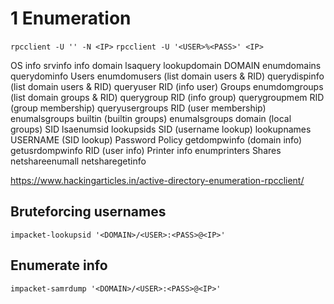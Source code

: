 # 1 Enumeration
`rpcclient -U '' -N <IP>`
`rpcclient -U '<USER>%<PASS>' <IP>`

OS info
	srvinfo
info domain
	lsaquery
	lookupdomain DOMAIN
	enumdomains
	querydominfo
Users
	enumdomusers (list domain users & RID)
	querydispinfo (list domain users & RID)
	queryuser RID (info user)
Groups
	enumdomgroups (list domain groups & RID)
	querygroup RID (info group)
	querygroupmem RID (group membership)
	queryusergroups RID (user membership)
	enumalsgroups builtin	      (builtin groups)
     	enumalsgroups domain	   (local groups)
SID
	lsaenumsid
	lookupsids SID (username lookup)
	lookupnames USERNAME (SID lookup)
Password Policy
       	getdompwinfo (domain info)
	getusrdompwinfo RID (user info)
Printer info
     	enumprinters
Shares
       	netshareenumall
       	netsharegetinfo

https://www.hackingarticles.in/active-directory-enumeration-rpcclient/

## Bruteforcing usernames
`impacket-lookupsid '<DOMAIN>/<USER>:<PASS>@<IP>'`

## Enumerate info
`impacket-samrdump '<DOMAIN>/<USER>:<PASS>@<IP>'`